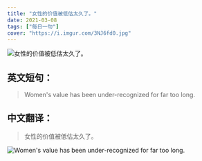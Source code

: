 ```yaml
---
title: "女性的价值被低估太久了。"
date: 2021-03-08
tags: ["每日一句"]
cover: "https://i.imgur.com/3NJ6fd0.jpg"
---
```


![女性的价值被低估太久了。](https://i.imgur.com/Xp0TT4y.jpg)

## 英文短句：
> Women's value has been under-recognized for far too long.

<!--more-->

## 中文翻译：
> 女性的价值被低估太久了。

![Women's value has been under-recognized for far too long.](https://i.imgur.com/PlqzQnX.jpg)

